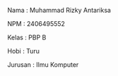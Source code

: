 Nama : Muhammad Rizky Antariksa

NPM : 2406495552

Kelas : PBP B

Hobi : Turu

Jurusan : Ilmu Komputer